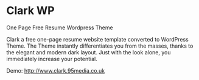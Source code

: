 # Clark WP
 One Page Free Resume Wordpress Theme
 
Clark a free one-page resume website template converted to WordPress Theme. The Theme instantly differentiates you from the masses, thanks to the elegant and modern dark layout. Just with the look alone, you immediately increase your potential.


Demo: http://www.clark.95media.co.uk


